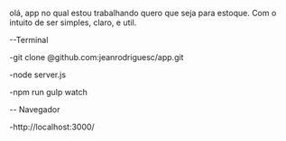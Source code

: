 olá, app no qual estou trabalhando quero que seja para estoque. Com o intuito de ser simples, claro, e util.

--Terminal

-git clone @github.com:jeanrodriguesc/app.git

-node server.js

-npm run gulp watch

-- Navegador

-http://localhost:3000/
